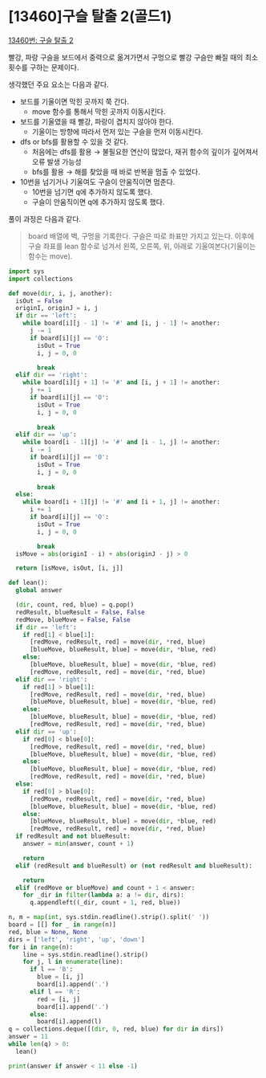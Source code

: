 # [13460]구슬 탈출 2(골드1)

[13460번: 구슬 탈출 2](https://www.acmicpc.net/problem/13460)

빨강, 파랑 구슬을 보드에서 중력으로 옮겨가면서 구멍으로 빨강 구슬만 빠질 때의 최소 횟수를 구하는 문제이다.

생각했던 주요 요소는 다음과 같다.

- 보드를 기울이면 막힌 곳까지 쭉 간다.
    - move 함수를 통해서 막힌 곳까지 이동시킨다.
- 보드를 기울였을 때 빨강, 파랑이 겹치지 않아야 한다.
    - 기울이는 방향에 따라서 먼저 있는 구슬을 먼저 이동시킨다.
- dfs or bfs를 활용할 수 있을 것 같다.
    - 처음에는 dfs를 활용 → 불필요한 연산이 많았다, 재귀 함수의 깊이가 깊어져서 오류 발생 가능성
    - bfs를 활용 → 해를 찾았을 때 바로 반복을 멈출 수 있었다.
- 10번을 넘기거나 기울여도 구슬이 안움직이면 멈춘다.
    - 10번을 넘기면 q에 추가하지 않도록 했다.
    - 구슬이 안움직이면 q에 추가하지 않도록 했다.

풀이 과정은 다음과 같다.

> board 배열에 벽, 구멍을 기록한다. 구슬은 따로 좌표만 가지고 있는다. 이후에 구슬 좌표를 lean 함수로 넘겨서 왼쪽, 오른쪽, 위, 아래로 기울여본다(기울이는 함수는 move).
> 

```python
import sys
import collections

def move(dir, i, j, another):
  isOut = False
  originI, originJ = i, j
  if dir == 'left':
    while board[i][j - 1] != '#' and [i, j - 1] != another:
      j -= 1
      if board[i][j] == 'O':
        isOut = True
        i, j = 0, 0

        break
  elif dir == 'right':
    while board[i][j + 1] != '#' and [i, j + 1] != another:
      j += 1
      if board[i][j] == 'O':
        isOut = True
        i, j = 0, 0
        
        break
  elif dir == 'up':
    while board[i - 1][j] != '#' and [i - 1, j] != another:
      i -= 1
      if board[i][j] == 'O':
        isOut = True
        i, j = 0, 0
        
        break
  else:
    while board[i + 1][j] != '#' and [i + 1, j] != another:
      i += 1
      if board[i][j] == 'O':
        isOut = True
        i, j = 0, 0

        break
  isMove = abs(originI - i) + abs(originJ - j) > 0

  return [isMove, isOut, [i, j]]

def lean():
  global answer

  (dir, count, red, blue) = q.pop()
  redResult, blueResult = False, False
  redMove, blueMove = False, False
  if dir == 'left':
    if red[1] < blue[1]:
      [redMove, redResult, red] = move(dir, *red, blue)
      [blueMove, blueResult, blue] = move(dir, *blue, red)
    else:
      [blueMove, blueResult, blue] = move(dir, *blue, red)
      [redMove, redResult, red] = move(dir, *red, blue)
  elif dir == 'right':
    if red[1] > blue[1]:
      [redMove, redResult, red] = move(dir, *red, blue)
      [blueMove, blueResult, blue] = move(dir, *blue, red)
    else:
      [blueMove, blueResult, blue] = move(dir, *blue, red)
      [redMove, redResult, red] = move(dir, *red, blue)
  elif dir == 'up':
    if red[0] < blue[0]:
      [redMove, redResult, red] = move(dir, *red, blue)
      [blueMove, blueResult, blue] = move(dir, *blue, red)
    else:
      [blueMove, blueResult, blue] = move(dir, *blue, red)
      [redMove, redResult, red] = move(dir, *red, blue)
  else:
    if red[0] > blue[0]:
      [redMove, redResult, red] = move(dir, *red, blue)
      [blueMove, blueResult, blue] = move(dir, *blue, red)
    else:
      [blueMove, blueResult, blue] = move(dir, *blue, red)
      [redMove, redResult, red] = move(dir, *red, blue)
  if redResult and not blueResult:
    answer = min(answer, count + 1)

    return
  elif (redResult and blueResult) or (not redResult and blueResult):

    return
  elif (redMove or blueMove) and count + 1 < answer:
    for _dir in filter(lambda a: a != dir, dirs):
      q.appendleft((_dir, count + 1, red, blue))

n, m = map(int, sys.stdin.readline().strip().split(' '))
board = [[] for _ in range(n)]
red, blue = None, None
dirs = ['left', 'right', 'up', 'down']
for i in range(n):
    line = sys.stdin.readline().strip()
    for j, l in enumerate(line):
      if l == 'B':
        blue = [i, j]
        board[i].append('.')
      elif l == 'R':
        red = [i, j]
        board[i].append('.')
      else:
        board[i].append(l)
q = collections.deque([(dir, 0, red, blue) for dir in dirs])
answer = 11
while len(q) > 0:
  lean()

print(answer if answer < 11 else -1)
```
